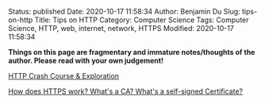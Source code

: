 Status: published
Date: 2020-10-17 11:58:34
Author: Benjamin Du
Slug: tips-on-http
Title: Tips on HTTP
Category: Computer Science
Tags: Computer Science, HTTP, web, internet, network, HTTPS
Modified: 2020-10-17 11:58:34

**Things on this page are fragmentary and immature notes/thoughts of the author. Please read with your own judgement!**


[HTTP Crash Course & Exploration](https://www.youtube.com/watch?v=iYM2zFP3Zn0)

[How does HTTPS work? What's a CA? What's a self-signed Certificate?](https://www.youtube.com/watch?v=T4Df5_cojAs)
